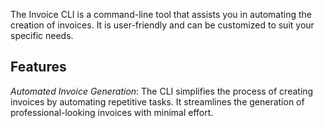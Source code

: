 The Invoice CLI is a command-line tool that assists you in automating the creation of invoices. It is user-friendly and can be customized to suit your specific needs.

## Features
*Automated Invoice Generation*: The CLI simplifies the process of creating invoices by automating repetitive tasks. It streamlines the generation of professional-looking invoices with minimal effort.